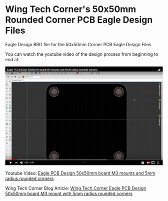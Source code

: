 # Wing Tech Corner's 50x50mm Rounded Corner PCB Eagle Design Files

Eagle Design BRD file for the 50x50mm Corner PCB Eagle Design Files.

You can watch the youtube video of the design process from beginning to end at:

[![Eagle PCB Design 50x50mm board M3 mounts and 5mm radius rounded corners](https://github.com/WingTechCorner/50x50mm_rounded-corner_PCB/raw/master/Screen%20Shot%202019-12-25%20at%209.42.47%20PM.png)](https://www.youtube.com/embed/AjLmpPawj-8)

Youtube Video: [Eagle PCB Design 50x50mm board M3 mounts and 5mm radius rounded corners
](https://www.youtube.com/embed/AjLmpPawj-8)

Wing Tech Corner Blog Article: [Wing Tech Corner Eagle PCB Design 50x50mm board M3 mount with 5mm radius rounded corners](https://wingtechcorner.com/2019/12/25/creating-quick-and-easy-rounded-corners-in-autodesk-eagle-pcb-design/)
